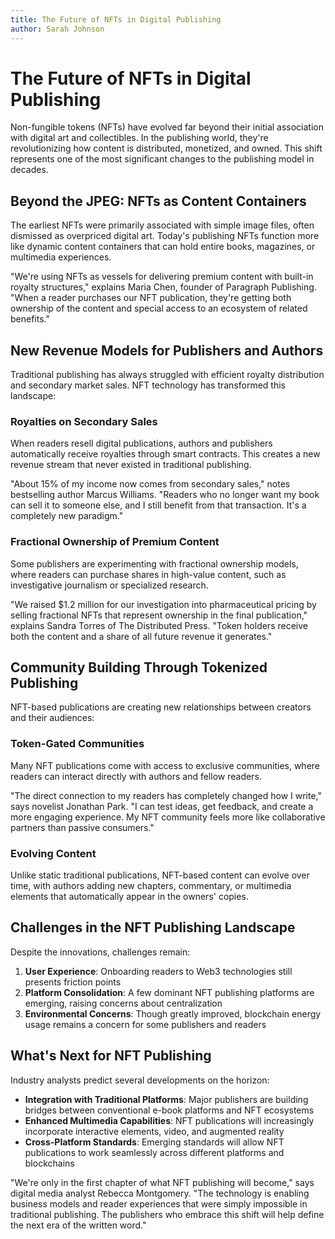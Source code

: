 ```yaml
---
title: The Future of NFTs in Digital Publishing
author: Sarah Johnson
---
```


# The Future of NFTs in Digital Publishing

Non-fungible tokens (NFTs) have evolved far beyond their initial association with digital art and collectibles. In the publishing world, they're revolutionizing how content is distributed, monetized, and owned. This shift represents one of the most significant changes to the publishing model in decades.

## Beyond the JPEG: NFTs as Content Containers

The earliest NFTs were primarily associated with simple image files, often dismissed as overpriced digital art. Today's publishing NFTs function more like dynamic content containers that can hold entire books, magazines, or multimedia experiences.

"We're using NFTs as vessels for delivering premium content with built-in royalty structures," explains Maria Chen, founder of Paragraph Publishing. "When a reader purchases our NFT publication, they're getting both ownership of the content and special access to an ecosystem of related benefits."

## New Revenue Models for Publishers and Authors

Traditional publishing has always struggled with efficient royalty distribution and secondary market sales. NFT technology has transformed this landscape:

### Royalties on Secondary Sales

When readers resell digital publications, authors and publishers automatically receive royalties through smart contracts. This creates a new revenue stream that never existed in traditional publishing.

"About 15% of my income now comes from secondary sales," notes bestselling author Marcus Williams. "Readers who no longer want my book can sell it to someone else, and I still benefit from that transaction. It's a completely new paradigm."

### Fractional Ownership of Premium Content

Some publishers are experimenting with fractional ownership models, where readers can purchase shares in high-value content, such as investigative journalism or specialized research.

"We raised $1.2 million for our investigation into pharmaceutical pricing by selling fractional NFTs that represent ownership in the final publication," explains Sandra Torres of The Distributed Press. "Token holders receive both the content and a share of all future revenue it generates."

## Community Building Through Tokenized Publishing

NFT-based publications are creating new relationships between creators and their audiences:

### Token-Gated Communities

Many NFT publications come with access to exclusive communities, where readers can interact directly with authors and fellow readers.

"The direct connection to my readers has completely changed how I write," says novelist Jonathan Park. "I can test ideas, get feedback, and create a more engaging experience. My NFT community feels more like collaborative partners than passive consumers."

### Evolving Content

Unlike static traditional publications, NFT-based content can evolve over time, with authors adding new chapters, commentary, or multimedia elements that automatically appear in the owners' copies.

## Challenges in the NFT Publishing Landscape

Despite the innovations, challenges remain:

1. **User Experience**: Onboarding readers to Web3 technologies still presents friction points
2. **Platform Consolidation**: A few dominant NFT publishing platforms are emerging, raising concerns about centralization
3. **Environmental Concerns**: Though greatly improved, blockchain energy usage remains a concern for some publishers and readers

## What's Next for NFT Publishing

Industry analysts predict several developments on the horizon:

- **Integration with Traditional Platforms**: Major publishers are building bridges between conventional e-book platforms and NFT ecosystems
- **Enhanced Multimedia Capabilities**: NFT publications will increasingly incorporate interactive elements, video, and augmented reality
- **Cross-Platform Standards**: Emerging standards will allow NFT publications to work seamlessly across different platforms and blockchains

"We're only in the first chapter of what NFT publishing will become," says digital media analyst Rebecca Montgomery. "The technology is enabling business models and reader experiences that were simply impossible in traditional publishing. The publishers who embrace this shift will help define the next era of the written word."
